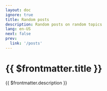 ```yaml
---
layout: doc
ignore: true
title: Random posts
description: Random posts on random topics
lang: en-US
next: false
prev:
  link: '/posts'
---
```


<script setup lang="ts">
import { useData } from 'vitepress'
</script>

# {{ $frontmatter.title }}

{{ $frontmatter.description }}

<ArticleList
    :tags="['random']"
    :lang="$frontmatter.lang"/>